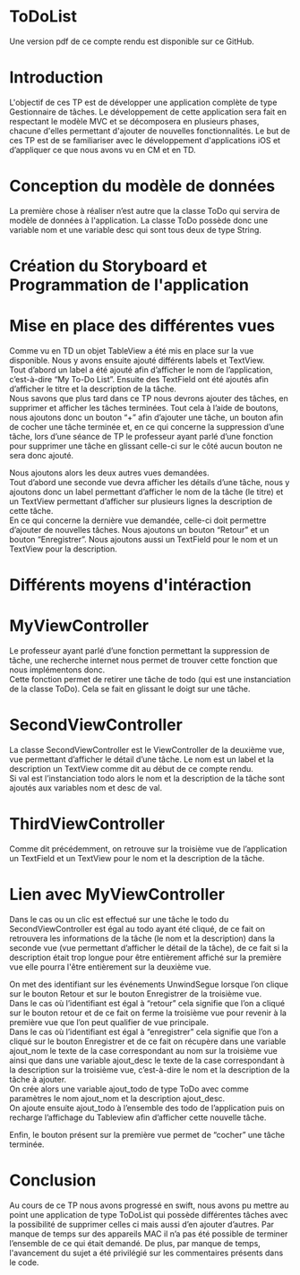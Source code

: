 # ToDoList
Une version pdf de ce compte rendu est disponible sur ce GitHub.

# Introduction
L'objectif de ces TP est de développer une application complète de type Gestionnaire de tâches. Le développement de cette application sera fait en respectant le modèle MVC et se décomposera en plusieurs phases, chacune d'elles permettant d'ajouter de nouvelles fonctionnalités. Le but de ces TP est de se familiariser avec le développement d'applications iOS et d’appliquer ce que nous avons vu en CM et en TD.

# Conception du modèle de données
La première chose à réaliser n’est autre que la classe ToDo qui servira de modèle de données à l'application. La classe ToDo possède donc une variable nom et une variable desc qui sont tous deux de type String.

# Création du Storyboard et Programmation de l'application

# Mise en place des différentes vues
Comme vu en TD un objet TableView a été mis en place sur la vue disponible. Nous y avons ensuite ajouté différents labels et TextView.  
Tout d’abord un label a été ajouté afin d’afficher le nom de l’application, c’est-à-dire “My To-Do List”. Ensuite des TextField ont été ajoutés afin d’afficher le titre et la description de la tâche.  
Nous savons que plus tard dans ce TP nous devrons ajouter des tâches, en supprimer et afficher les tâches terminées. Tout cela à l’aide de boutons, nous ajoutons donc un bouton “+” afin d’ajouter une tâche, un bouton afin de cocher une tâche terminée et, en ce qui concerne la suppression d’une tâche, lors d’une séance de TP le professeur ayant parlé d’une fonction pour supprimer une tâche en glissant celle-ci sur le côté aucun bouton ne sera donc ajouté.  
  
Nous ajoutons alors les deux autres vues demandées.  
Tout d’abord une seconde vue devra afficher les détails d’une tâche, nous y ajoutons donc un label permettant d’afficher le nom de la tâche (le titre) et un TextView permettant d’afficher sur plusieurs lignes la description de cette tâche.  
En ce qui concerne la dernière vue demandée, celle-ci doit permettre d’ajouter de nouvelles tâches. Nous ajoutons un bouton “Retour” et un bouton “Enregistrer”. Nous ajoutons aussi un TextField pour le nom et un TextView pour la description.  

# Différents moyens d'intéraction

# MyViewController
Le professeur ayant parlé d’une fonction permettant la suppression de tâche, une recherche internet nous permet de trouver cette fonction que nous implémentons donc.  
Cette fonction permet de retirer une tâche de todo (qui est une instanciation de la classe ToDo). Cela se fait en glissant le doigt sur une tâche.  

# SecondViewController
La classe SecondViewController est le ViewController de la deuxième vue, vue permettant d’afficher le détail d’une tâche. Le nom est un label et la description un TextView comme dit au début de ce compte rendu.  
Si val est l’instanciation todo alors le nom et la description de la tâche sont ajoutés aux variables nom et desc de val.  

# ThirdViewController
Comme dit précédemment, on retrouve sur la troisième vue de l’application un TextField et un TextView pour le nom et la description de la tâche.

# Lien avec MyViewController
Dans le cas ou un clic est effectué sur une tâche le todo du SecondViewController est égal au todo ayant été cliqué, de ce fait on retrouvera les informations de la tâche (le nom et la description) dans la seconde vue (vue permettant d’afficher le détail de la tâche), de ce fait si la description était trop longue pour être entièrement affiché sur la première vue elle pourra l'être entièrement sur la deuxième vue.  
  
On met des identifiant sur les événements UnwindSegue lorsque l’on clique sur le bouton Retour et sur le bouton Enregistrer de la troisième vue.  
Dans le cas où l’identifiant est égal à “retour” cela signifie que l’on a cliqué sur le bouton retour et de ce fait on ferme la troisième vue pour revenir à la première vue que l’on peut qualifier de vue principale.  
Dans le cas où l’identifiant est égal à “enregistrer” cela signifie que l’on a cliqué sur le bouton Enregistrer et de ce fait on récupère dans une variable ajout_nom le texte de la case correspondant au nom sur la troisième vue ainsi que dans une variable ajout_desc le texte de la case correspondant à la description sur la troisième vue, c’est-à-dire le nom et la description de la tâche à ajouter.  
On crée alors une variable ajout_todo de type ToDo avec comme paramètres le nom ajout_nom et la description ajout_desc.  
On ajoute ensuite ajout_todo à l’ensemble des todo de l’application puis on recharge l’affichage du Tableview afin d’afficher cette nouvelle tâche.  
  
Enfin, le bouton présent sur la première vue permet de “cocher” une tâche terminée.

# Conclusion
Au cours de ce TP nous avons progressé en swift, nous avons pu mettre au point une application de type ToDoList qui possède différentes tâches avec la possibilité de supprimer celles ci mais aussi d’en ajouter d’autres. Par manque de temps sur des appareils MAC il n’a pas été possible de terminer l’ensemble de ce qui était demandé. De plus, par manque de temps, l'avancement du sujet a été privilégié sur les commentaires présents dans le code.
